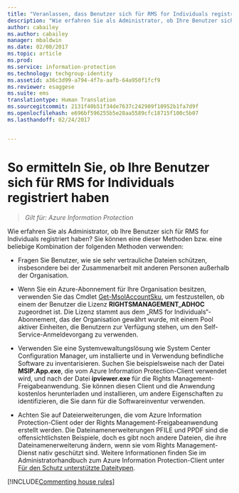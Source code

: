 ```yaml
---
title: "Veranlassen, dass Benutzer sich für RMS for Individuals registrieren – AIP"
description: "Wie erfahren Sie als Administrator, ob Ihre Benutzer sich für RMS for Individuals registriert haben? Sie können beliebige Methoden oder eine Kombination aus den Methoden in diesem Artikel verwenden."
author: cabailey
ms.author: cabailey
manager: mbaldwin
ms.date: 02/08/2017
ms.topic: article
ms.prod: 
ms.service: information-protection
ms.technology: techgroup-identity
ms.assetid: a36c3d99-a794-4f7a-aafb-64a950f1fcf9
ms.reviewer: esaggese
ms.suite: ems
translationtype: Human Translation
ms.sourcegitcommit: 2131f40b51f34de7637c242909f10952b1fa7d9f
ms.openlocfilehash: e696bf596255b5e28aa5589cfc18715f100c5b07
ms.lasthandoff: 02/24/2017


---
```



# <a name="how-to-find-out-if-your-users-have-signed-up-for-rms-for-individuals"></a>So ermitteln Sie, ob Ihre Benutzer sich für RMS for Individuals registriert haben

>*Gilt für: Azure Information Protection*

Wie erfahren Sie als Administrator, ob Ihre Benutzer sich für RMS for Individuals registriert haben? Sie können eine dieser Methoden bzw. eine beliebige Kombination der folgenden Methoden verwenden:

-   Fragen Sie Benutzer, wie sie sehr vertrauliche Dateien schützen, insbesondere bei der Zusammenarbeit mit anderen Personen außerhalb der Organisation.

-   Wenn Sie ein Azure-Abonnement für Ihre Organisation besitzen, verwenden Sie das Cmdlet [Get-MsolAccountSku](https://msdn.microsoft.com/library/azure/dn194118.aspx), um festzustellen, ob einem der Benutzer die Lizenz **RIGHTSMANAGEMENT_ADHOC** zugeordnet ist. Die Lizenz stammt aus dem „RMS for Individuals“-Abonnement, das der Organisation gewährt wurde, mit einem Pool aktiver Einheiten, die Benutzern zur Verfügung stehen, um den Self-Service-Anmeldevorgang zu verwenden.

-   Verwenden Sie eine Systemvewaltungslösung wie System Center Configuration Manager, um installierte und in Verwendung befindliche Software zu inventarisieren. Suchen Sie beispielsweise nach der Datei **MSIP.App.exe**, die vom Azure Information Protection-Client verwendet wird, und nach der Datei **ipviewer.exe** für die Rights Management-Freigabeanwendung. Sie können diesen Client und die Anwendung kostenlos herunterladen und installieren, um andere Eigenschaften zu identifizieren, die Sie dann für die Softwareinventur verwenden.

-   Achten Sie auf Dateierweiterungen, die vom Azure Information Protection-Client oder der Rights Management-Freigabeanwendung erstellt werden. Die Dateinamenerweiterungen PFILE und PPDF sind die offensichtlichsten Beispiele, doch es gibt noch andere Dateien, die ihre Dateinamenerweiterung ändern, wenn sie vom Rights Management-Dienst nativ geschützt sind. Weitere Informationen finden Sie im Administratorhandbuch zum Azure Information Protection-Client unter [Für den Schutz unterstützte Dateitypen](../rms-client/client-admin-guide-file-types.md#file-types-supported-for-protection).

[!INCLUDE[Commenting house rules](../includes/houserules.md)]
